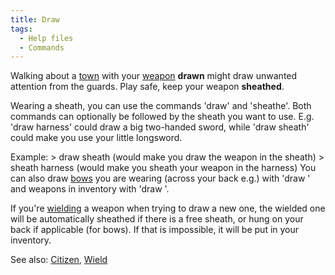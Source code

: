 ```yaml
---
title: Draw
tags:
  - Help files
  - Commands
---
```

Walking about a [town](town "wikilink") with your
[weapon](weapon "wikilink") **drawn** might draw unwanted attention from
the guards. Play safe, keep your weapon **sheathed**.

Wearing a sheath, you can use the commands 'draw' and 'sheathe'. Both
commands can optionally be followed by the sheath you want to use. E.g.
'draw harness' could draw a big two-handed sword, while 'draw sheath'
could make you use your little longsword.

Example: \> draw sheath (would make you draw the weapon in the sheath)
\> sheath harness (would make you sheath your weapon in the harness) You
can also draw [bows](bow "wikilink") you are wearing (across your back
e.g.) with 'draw <bow>' and weapons in inventory with 'draw <weapon>'.

If you're [wielding](wield "wikilink") a weapon when trying to draw a
new one, the wielded one will be automatically sheathed if there is a
free sheath, or hung on your back if applicable (for bows). If that is
impossible, it will be put in your inventory.

See also: [Citizen](Citizen "wikilink"), [Wield](Wield "wikilink")

